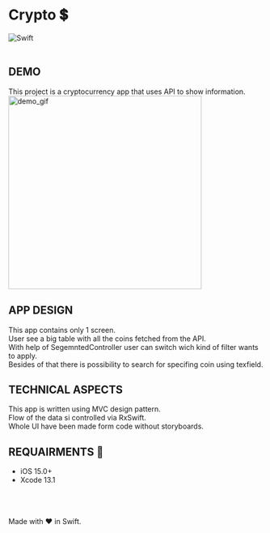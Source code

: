 # Crypto 💲
![Swift](https://img.shields.io/badge/swift-F54A2A?style=for-the-badge&logo=swift&logoColor=white) </br> </br>

## DEMO
This project is a cryptocurrency app that uses API to show information. </br>
<img src="readme_files/DEMO.gif" alt="demo_gif" width="382"/> </br>

## APP DESIGN
This app contains only 1 screen. </br>
User see a big table with all the coins fetched from the API. </br>
With help of SegemntedController user can switch wich kind of filter wants to apply. </br>
Besides of that there is possibility to search for specifing coin using texfield. </br>

## TECHNICAL ASPECTS
This app is written using MVC design pattern. </br>
Flow of the data si controlled via RxSwift. </br>
Whole UI have been made form code without storyboards. </br>

## REQUAIRMENTS 📄
- iOS 15.0+
- Xcode 13.1

</br> </br> </br>
Made with ♥️ in Swift.
